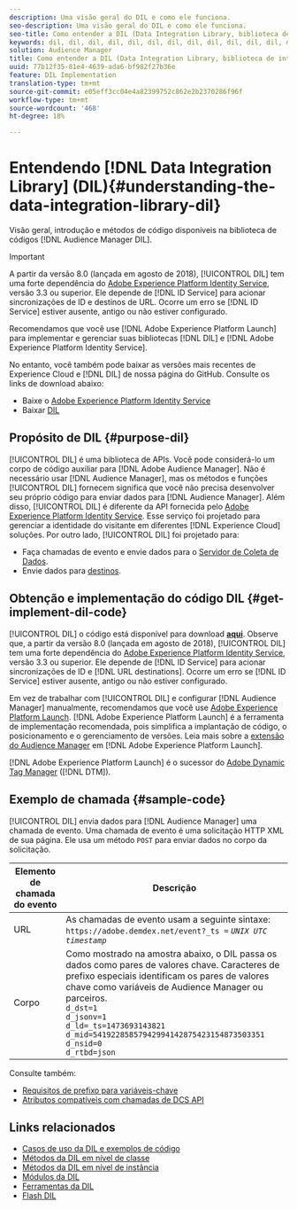 ```yaml
---
description: Uma visão geral do DIL e como ele funciona.
seo-description: Uma visão geral do DIL e como ele funciona.
seo-title: Como entender a DIL (Data Integration Library, biblioteca de integração de dados)
keywords: dil, dil, dil, dil, dil, dil, dil, dil, dil, dil, dil, dil, dil, dil, dil, dil, dil, dil, dil, dil, dil, dil, dil, dil, dil, dil, dil, dil, dil, dil, dil, dil, dil, dil,
solution: Audience Manager
title: Como entender a DIL (Data Integration Library, biblioteca de integração de dados)
uuid: 77b12f35-81e4-4639-ada6-bf982f27b36e
feature: DIL Implementation
translation-type: tm+mt
source-git-commit: e05eff3cc04e4a82399752c862e2b2370286f96f
workflow-type: tm+mt
source-wordcount: '468'
ht-degree: 18%

---
```



# Entendendo [!DNL Data Integration Library] (DIL){#understanding-the-data-integration-library-dil}

Visão geral, introdução e métodos de código disponíveis na biblioteca de códigos [!DNL Audience Manager DIL].

>[!IMPORTANT]
>
>A partir da versão 8.0 (lançada em agosto de 2018), [!UICONTROL DIL] tem uma forte dependência do [Adobe Experience Platform Identity Service](https://docs.adobe.com/content/help/pt-BR/id-service/using/home.html), versão 3.3 ou superior. Ele depende de [!DNL ID Service] para acionar sincronizações de ID e destinos de URL. Ocorre um erro se [!DNL ID Service] estiver ausente, antigo ou não estiver configurado.
>
>Recomendamos que você use [!DNL Adobe Experience Platform Launch] para implementar e gerenciar suas bibliotecas [!DNL DIL] e [!DNL Adobe Experience Platform Identity Service].

No entanto, você também pode baixar as versões mais recentes de Experience Cloud e [!DNL DIL] de nossa página do GitHub. Consulte os links de download abaixo:

* Baixe o [Adobe Experience Platform Identity Service](https://github.com/Adobe-Marketing-Cloud/id-service/releases)
* Baixar [DIL](https://github.com/Adobe-Marketing-Cloud/dil/releases)

## Propósito de DIL {#purpose-dil}

[!UICONTROL DIL] é uma biblioteca de APIs. Você pode considerá-lo um corpo de código auxiliar para [!DNL Adobe Audience Manager]. Não é necessário usar [!DNL Audience Manager], mas os métodos e funções [!UICONTROL DIL] fornecem significa que você não precisa desenvolver seu próprio código para enviar dados para [!DNL Audience Manager]. Além disso, [!UICONTROL DIL] é diferente da API fornecida pelo [Adobe Experience Platform Identity Service](https://docs.adobe.com/content/help/en/id-service/using/home.html). Esse serviço foi projetado para gerenciar a identidade do visitante em diferentes [!DNL Experience Cloud] soluções. Por outro lado, [!UICONTROL DIL] foi projetado para:

* Faça chamadas de evento e envie dados para o [Servidor de Coleta de Dados](../reference/system-components/components-data-collection.md).
* Envie dados para [destinos](../features/destinations/destinations.md).

## Obtenção e implementação do código DIL {#get-implement-dil-code}

[!UICONTROL DIL] o código está disponível para download  **[aqui](https://github.com/Adobe-Marketing-Cloud/dil/releases)**. Observe que, a partir da versão 8.0 (lançada em agosto de 2018), [!UICONTROL DIL] tem uma forte dependência do [Adobe Experience Platform Identity Service](https://docs.adobe.com/content/help/en/id-service/using/home.html), versão 3.3 ou superior. Ele depende de [!DNL ID Service] para acionar sincronizações de ID e [!DNL URL destinations]. Ocorre um erro se [!DNL ID Service] estiver ausente, antigo ou não estiver configurado.

Em vez de trabalhar com [!UICONTROL DIL] e configurar [!DNL Audience Manager] manualmente, recomendamos que você use [Adobe Experience Platform Launch](https://docs.adobelaunch.com/). [!DNL Adobe Experience Platform Launch] é a ferramenta de implementação recomendada, pois simplifica a implantação de código, o posicionamento e o gerenciamento de versões. Leia mais sobre a [extensão do Audience Manager](https://docs.adobelaunch.com/extension-reference/web/adobe-audience-manager-extension) em [!DNL Adobe Experience Platform Launch].

[!DNL Adobe Experience Platform Launch] é o sucessor do  [Adobe Dynamic Tag Manager](https://docs.adobe.com/content/help/en/dtm/using/c-overview.html) ([!DNL DTM]).

## Exemplo de chamada {#sample-code}

[!UICONTROL DIL] envia dados para  [!DNL Audience Manager] uma chamada de evento. Uma chamada de evento é uma solicitação HTTP XML de sua página. Ele usa um método `POST` para enviar dados no corpo da solicitação.

| Elemento de chamada do evento | Descrição |
|--- |--- |
| URL | As chamadas de evento usam a seguinte sintaxe: `https://adobe.demdex.net/event?_ts =` *`UNIX UTC timestamp`* |
| Corpo | Como mostrado na amostra abaixo, o DIL passa os dados como pares de valores chave. Caracteres de prefixo especiais identificam os pares de valores chave como variáveis de Audience Manager ou parceiros.<br>`d_dst=1`<br>`d_jsonv=1`<br>`d_ld=_ts=1473693143821`<br>`d_mid=54192285857942994142875423154873503351`<br>`d_nsid=0`<br>`d_rtbd=json`<br> |

Consulte também:
* [Requisitos de prefixo para variáveis-chave](../features/traits/trait-variable-prefixes.md)
* [Atributos compatíveis com chamadas de DCS API](../api/dcs-intro/dcs-api-reference/dcs-keys.md)

## Links relacionados

* [Casos de uso da DIL e exemplos de código](/help/using/dil/dil-use-cases.md)
* [Métodos da DIL em nível de classe ](/help/using/dil/dil-class-overview/dil-start.md)
* [Métodos da DIL em nível de instância](/help/using/dil/dil-instance-methods.md)
* [Módulos da DIL](/help/using/dil/dil-modules.md)
* [Ferramentas da DIL](/help/using/dil/dil-tools.md)
* [Flash DIL](/help/using/dil/dil-flash.md)